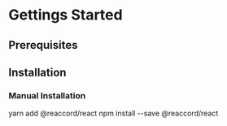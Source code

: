 # Gettings Started

## Prerequisites


## Installation

### Manual Installation

<CodeGroup>
<CodeGroupItem title="YARN" active>
yarn add @reaccord/react
</CodeGroupItem>

<CodeGroupItem title="NPM">
npm install --save @reaccord/react
</CodeGroupItem>
</CodeGroup>